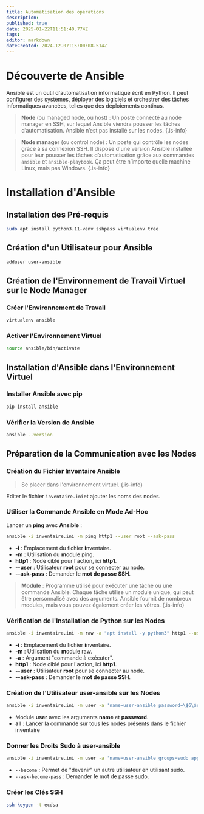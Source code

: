 ```yaml
---
title: Automatisation des opérations
description: 
published: true
date: 2025-01-22T11:51:40.774Z
tags: 
editor: markdown
dateCreated: 2024-12-07T15:00:08.514Z
---
```


# Découverte de Ansible

Ansible est un outil d'automatisation informatique écrit en Python. Il peut configurer des systèmes, déployer des logiciels et orchestrer des tâches informatiques avancées, telles que des déploiements continus.

> **Node** (ou managed node, ou host) : Un poste connecté au node manager en SSH, sur lequel Ansible viendra pousser les tâches d’automatisation. Ansible n’est pas installé sur les nodes.
{.is-info}


> **Node manager** (ou control node) : Un poste qui contrôle les nodes grâce à sa connexion SSH. Il dispose d'une version Ansible installée pour leur pousser les tâches d’automatisation grâce aux commandes `ansible` et `ansible-playbook`. Ça peut être n’importe quelle machine Linux, mais pas Windows.
{.is-info}



# Installation d'Ansible

## Installation des Pré-requis

```bash
sudo apt install python3.11-venv sshpass virtualenv tree
```

## Création d'un Utilisateur pour Ansible

```bash
adduser user-ansible
```

## Création de l'Environnement de Travail Virtuel sur le Node Manager

### Créer l'Environnement de Travail

```bash
virtualenv ansible
```

### Activer l'Environnement Virtuel

```bash
source ansible/bin/activate
```

## Installation d'Ansible dans l'Environnement Virtuel

### Installer Ansible avec pip
```bash
pip install ansible
```

### Vérifier la Version de Ansible
```bash
ansible --version
```

##  Préparation de la Communication avec les Nodes

### Création du Fichier Inventaire Ansible

> Se placer dans l'environnement virtuel.
{.is-info}


Editer le fichier `inventaire.ini`et ajouter les noms des nodes.

### Utiliser la Commande Ansible en Mode Ad-Hoc

Lancer un **ping** avec **Ansible** :

```bash
ansible -i inventaire.ini -m ping http1 --user root --ask-pass
```
- **-i** : Emplacement du fichier **i**nventaire. 
- **-m** : Utilisation du **m**odule ping.    
- **http1** : Node ciblé pour l'action, ici **http1**.    
- **--user** : Utilisateur **root** pour se connecter au node.    
- **--ask-pass** : Demander le **mot de passe SSH**.

> **Module** : Programme utilisé pour exécuter une tâche ou une commande Ansible. Chaque tâche utilise un module unique, qui peut être personnalisé avec des arguments. Ansible fournit de nombreux modules, mais vous pouvez également créer les vôtres. {.is-info}


### Vérification de l'Installation de Python sur les Nodes

```bash
ansible -i inventaire.ini -m raw -a "apt install -y python3" http1 --user root --ask-pass
```
- **-i** : Emplacement du fichier **i**nventaire.    
- **-m** : Utilisation du **m**odule raw.    
- **-a** : Argument "commande à exécuter".    
- **http1** : Node ciblé pour l'action, ici **http1**.    
- **--user** : Utilisateur **root** pour se connecter au node.    
- **--ask-pass** : Demander le **mot de passe SSH**.

### Création de l’Utilisateur user-ansible sur les Nodes

```bash
ansible -i inventaire.ini -m user -a 'name=user-ansible password=\$6\$secretsalt\$X5YDmUgDphPxnMkByvHbNaiP4T5Uk0WjEZ9TukWKQnXmXN81jG3DcGZnNJiSz9ltgPhplH92HOR/RqgmyS.zN1' --user root --ask-pass all
```
- Module **user** avec les arguments **name** et **password**.    
- **all** : Lancer la commande sur tous les nodes présents dans le fichier inventaire

### Donner les Droits Sudo à user-ansible


```bash
ansible -i inventaire.ini -m user -a 'name=user-ansible groups=sudo append=yes' --user root --ask-pass all
```
- `--become` : Permet de "devenir" un autre utilisateur en utilisant sudo.    
- `--ask-become-pass` : Demander le mot de passe sudo.

### Créer les Clés SSH

```bash
ssh-keygen -t ecdsa
```